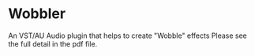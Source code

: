 # Wobbler
An VST/AU Audio plugin that helps to create "Wobble" effects
Please see the full detail in the pdf file.
